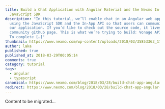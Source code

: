 ```yaml
---
title: Build a Chat Application with Angular Material and the Nexmo In-App
  JavaScript SDK
description: "In this tutorial, we’ll enable chat in an Angular web application
  using the JavaScript SDK and the In-App API so that users can communicate in
  our application. If you’d like to check out the source code, it lives on our
  community github page. This is what we’re trying to build: Vonage API Account
  To complete […]"
thumbnail: https://www.nexmo.com/wp-content/uploads/2018/03/35853363_1715911285158216_7856756448775110656_n.png
author: laka
published: true
published_at: 2018-03-29T00:05:14
comments: true
category: tutorial
tags:
  - angular
  - typescript
canonical: https://www.nexmo.com/blog/2018/03/28/build-chat-app-angular-material-stitch-javascript-dr
redirect: https://www.nexmo.com/blog/2018/03/28/build-chat-app-angular-material-stitch-javascript-dr
---
```

Content to be migrated...